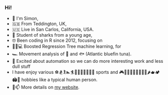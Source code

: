 ### Hi!

- 👋 I'm Simon,
- 🇬🇧 From Teddington, UK,
- 🇺🇸 Live in San Carlos, California, USA.
- 🦈 Student of sharks from a young age,
- 🤓 Been coding in R since 2012, focusing on
- 💨🌲💻 Boosted Regression Tree machine learning, for 
- 🏎 Movement analysis of 🦈 and 🐟 (Atlantic bluefin tuna).
- 🤖 Excited about automation so we can do more interesting work and less dull stuff
- I have enjoy various ⚽🏂🏌🏊🏄🤿🏋🏼‍♂️🚴🏼‍♂️ sports and 🎮👨🏼‍🍳😸👷🏼‍♂️🌱🌶🫖🏕🏟🛫 hobbies like a typical human person.
- 💬📫 More details on [my website](http://www.simondedman.com).

<!--
**SimonDedman/SimonDedman** is a ✨ _special_ ✨ repository because its `README.md` (this file) appears on your GitHub profile.
